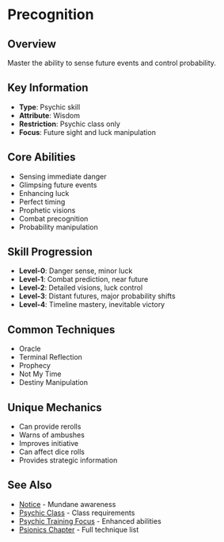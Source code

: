 # Precognition

## Overview
Master the ability to sense future events and control probability.

## Key Information
- **Type**: Psychic skill
- **Attribute**: Wisdom
- **Restriction**: Psychic class only
- **Focus**: Future sight and luck manipulation

## Core Abilities
- Sensing immediate danger
- Glimpsing future events
- Enhancing luck
- Perfect timing
- Prophetic visions
- Combat precognition
- Probability manipulation

## Skill Progression
- **Level-0**: Danger sense, minor luck
- **Level-1**: Combat prediction, near future
- **Level-2**: Detailed visions, luck control
- **Level-3**: Distant futures, major probability shifts
- **Level-4**: Timeline mastery, inevitable victory

## Common Techniques
- Oracle
- Terminal Reflection
- Prophecy
- Not My Time
- Destiny Manipulation

## Unique Mechanics
- Can provide rerolls
- Warns of ambushes
- Improves initiative
- Can affect dice rolls
- Provides strategic information

## See Also
- [Notice](../skills/notice.md) - Mundane awareness
- [Psychic Class](../classes/psychic.md) - Class requirements
- [Psychic Training Focus](../foci/psychic/psychic-training.md) - Enhanced abilities
- [Psionics Chapter](../../../psionics/) - Full technique list